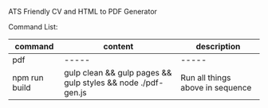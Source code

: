 ATS Friendly CV and HTML to PDF Generator

Command List:

| command | content | description |
| ------- | ------- | ----------- |
| pdf | ----- | ----- |
| npm run build | gulp clean && gulp pages && gulp styles && node ./pdf-gen.js | Run all things above in sequence





